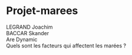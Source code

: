 # Projet-marees
LEGRAND Joachim <br>
BACCAR Skander <br>
Are Dynamic <br>
Quels sont les facteurs qui affectent les marées ?
